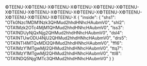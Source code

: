 ©️TEENU-X©️TEENU-X©️TEENU-X©️TEENU-X©️TEENU-X©️TEENU-X©️TEENU-X©️TEENU-X©️TEENU-X©️TEENU-X©️TEENU-X©️TEENU-X©️TEENU-X©️TEENU-X©️TEENU-X
{
  "inside": {
      "shs1": "OTk0Nzc1MDM1Nzk3QHMud2hhdHNhcHAubmV0",
      "shl2": "OTA1Mzk2OTc4MjM1QHMud2hhdHNhcHAubmV0",
      "lss3": "OTA1NDUyNjQxNjg2QHMud2hhdHNhcHAubmV0",
      "dsl4": "OTA1NTUwODU4NjU2QHMud2hhdHNhcHAubmV0",
      "drs5": "OTA1NTI4MTQxMDI2QHMud2hhdHNhcHAubmV0",
      "ffl6": "OTA1MzY1MTgwMjI2QHMud2hhdHNhcHAubmV0",
      "ttq7": "OTA1MzY1MTgwMjI2QHMud2hhdHNhcHAubmV0",
      "ttl8": "OTA1NDQ5Njg1MTc3QHMud2hhdHNhcHAubmV0"
  }
}

